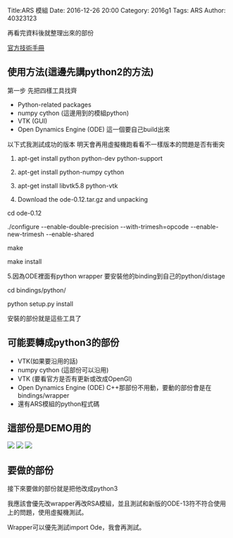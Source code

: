 Title:ARS 模組
Date: 2016-12-26 20:00
Category: 2016g1
Tags: ARS
Author: 40323123

再看完資料後就整理出來的部份

<!-- PELICAN_END_SUMMARY -->

[官方技術手冊](http://ars-project.readthedocs.io/en/latest/installation/prerequisites.html)

<h2>使用方法(這邊先講python2的方法)</h2>

第一步 先把四樣工具找齊

<ul>
<li>Python-related packages
<li>numpy  cython (這邊用到的模組python)
<li>VTK  (GUI)
<li>Open Dynamics Engine (ODE)  這一個要自己build出來
</ul>

以下式我測試成功的版本  明天會再用虛擬機跑看看不一樣版本的問題是否有衝突

1. apt-get install python python-dev python-support

2. apt-get install python-numpy cython

3. apt-get install libvtk5.8 python-vtk

4. Download the ode-0.12.tar.gz and unpacking 

cd ode-0.12

./configure --enable-double-precision --with-trimesh=opcode --enable-new-trimesh --enable-shared

make

make install

5.因為ODE裡面有python wrapper 要安裝他的binding到自己的python/distage

cd bindings/python/

python setup.py install

安裝的部份就是這些工具了

<h2>可能要轉成python3的部份</h2>

<ul>
<li>VTK(如果要沿用的話)
<li>numpy  cython (這部份可以沿用)
<li>VTK  (要看官方是否有更新或改成OpenGl)
<li>Open Dynamics Engine (ODE)  C++那部份不用動，要動的部份會是在bindings/wrapper
<li>還有ARS模組的python程式碼 
</ul>

<h2>這部份是DEMO用的</h2>

<img src="http://i.imgur.com/879RXmX.png">

<img src="http://i.imgur.com/EVvOX8F.png">

<img src="http://i.imgur.com/pOZmIll.png">

<h2>要做的部份</h2>

接下來要做的部份就是把他改成python3

我應該會優先改wrapper再改RSA模組，並且測試和新版的ODE-13符不符合使用上的問題，使用虛擬機測試。

Wrapper可以優先測試import Ode，我會再測試。















